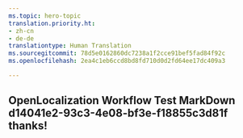 ```yaml
---
ms.topic: hero-topic
translation.priority.ht:
- zh-cn
- de-de
translationtype: Human Translation
ms.sourcegitcommit: 78d5e0162860dc7238a1f2cce91bef5fad84f92c
ms.openlocfilehash: 2ea4c1eb6ccd8bd8fd710d0d2fd64ee17dc409a3

---
```

## OpenLocalization Workflow Test MarkDown d14041e2-93c3-4e08-bf3e-f18855c3d81f thanks!



<!--HONumber=Jul16_HO2-->


